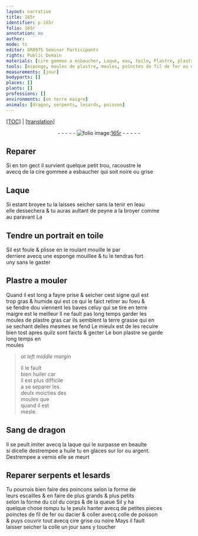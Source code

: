 ```yaml
---
layout: narrative
title: 165r
identifier: p-165r
folio: 165r
annotation: no
author:
mode: tc
editor: GR8975 Seminar Participants
rights: Public Domain
materials: [cire gommee a esbaucher, Laque, eau, toile, Plastre, plastre, terre grasse, huiler, Sang de dragon, laque, huile, or, argent, vernis, fil de fer ou dacier, coller, colle de poisson, cire grise ou noire, colle]
tools: [esponge, moules de plastre, moules, poinctes de fil de fer ou dacier]
measurements: [jour]
bodyparts: []
places: []
plants: []
professions: []
environments: [en terre maigre]
animals: [dragon, serpents, lesards, poisson]
---
```


 <p><a href="{{ site.baseurl }}/diplomatic/">[TOC]</a> | <a href="{{ site.baseurl }}/texts/p-165r_tl/" target="_blank">[translation]</a></p><div class="folio" align="center">- - - - - <a href="http://gallica.bnf.fr/ark:/12148/btv1b10500001g/f335.item" target="_blank"><img src="https://cu-mkp.github.io/2017-workshop-edition/assets/photo-icon.png" alt="folio image: " style="display:inline-block; margin-bottom:-3px;"/>165r</a> - - - - - </div>  
  

## Reparer

 
Si en ton gect il survient quelque petit trou, racoustre le<br/> avecq de la <span class="m">cire gommee a esbaucher</span> qui soit noire ou grise
 
 
  

## <span class="m">Laque</span>

 
Si estant broyee tu la laisses seicher sans la tenir en l<span class="m">eau</span><br/> elle dessechera & tu auras aultant de peyne a la broyer co<span class="exp">mm</span>e<br/> au parava<span class="exp">n</span>t <span class="del"><span class="add">La</span></span>
 
 
  

## Tendre un portrait en <span class="m">toile</span>

 
Sil est foule & plisse en le roulant mouille le par<br/> derriere avecq une <span class="tl">esponge</span> mouillee & tu le tendras fort<br/> uny sans le gaster
 
 
  

## <span class="m">Plastre</span> a mouler

 
Quand il est long a fayre prise & seicher cest signe quil est<br/> trop gras & humide qui est ce qui le faict retirer au foeu &<br/> se fendre dou viennent les baves celuy qui se tire <span class="env">en terre<br/> maigre</span> est le meilleur Il ne fault pas long temps garder les<br/> <span class="tl">moules de <span class="m">plastre</span></span> gras car ils semblent la <span class="m">terre grasse</span> qui en<br/> se sechant delles mesmes se fend <span class="add">Le mieulx est de les recuire<br/> bien tost apres quilz sont faicts & gecter Le bon <span class="m">plastre</span> se garde<br/> long temps en<br/> <span class="tl">moules</span></span>
 
> *at left middle margin*
> 
> 
>   Il le fault<br/> bien <span class="m">huiler</span> car<br/> il est plus difficile<br/> a se separer les<br/> deulx moicties des<br/> <span class="tl">moules</span> que<br/> qua<span class="exp">n</span>d il est<br/> mesle
 
 
  

## <span class="m">Sang de <span class="al">dragon</span></span>

 
Il se peult imiter avecq la <span class="m">laque</span> qui le surpasse en beaulte<br/> si dicelle destrempee a <span class="m">huile</span> tu en glaces sur l<span class="m">or</span> ou <span class="m">argent</span>.<br/> Destrempee a <span class="m">vernis</span> elle se meurt
 
 
  

## Reparer <span class="al">serpents</span> et <span class="al">lesards</span>

 
Tu pourrois bien faire des poincons selon la forme de<br/> leurs escailles & en faire de plus grands & plus petits<br/> selon la forme du col du corps & de la queue Sil y ha<br/> quelque chose rompu tu le peulx hanter avecq de petites <span class="del">pieces</span><br/> <span class="tl">poinctes de <span class="m">fil de fer ou dacier</span></span> & <span class="m">coller</span> avecq <span class="m">colle de <span class="al">poisson</span></span><br/> & puys couvrir tout avecq <span class="m">cire grise ou noire</span> Mays il fault<br/> laisser seicher la <span class="m">colle</span> un <span class="ms"><span class="tmp">jour</span></span> sans y toucher
 
 